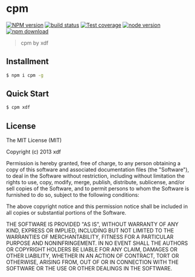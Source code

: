 cpm
===

[![NPM version][npm-image]][npm-url]
[![build status][travis-image]][travis-url]
[![Test coverage][coveralls-image]][coveralls-url]
[![node version][node-image]][node-url]
[![npm download][download-image]][download-url]

[npm-image]: https://img.shields.io/npm/v/cpm.svg?style=flat-square
[npm-url]: https://npmjs.org/package/cpm
[travis-image]: https://img.shields.io/travis/xudafeng/cpm.svg?style=flat-square
[travis-url]: https://travis-ci.org/xudafeng/cpm
[coveralls-image]: https://img.shields.io/coveralls/xudafeng/cpm.svg?style=flat-square
[coveralls-url]: https://coveralls.io/r/xudafeng/cpm?branch=master
[node-image]: https://img.shields.io/badge/node.js-%3E=_0.10-green.svg?style=flat-square
[node-url]: http://nodejs.org/download/
[download-image]: https://img.shields.io/npm/dm/cpm.svg?style=flat-square
[download-url]: https://npmjs.org/package/cpm

> cpm by xdf

## Installment

```bash
$ npm i cpm -g
```

## Quick Start

```bash
$ cpm xdf
```

## License

The MIT License (MIT)

Copyright (c) 2013 xdf

Permission is hereby granted, free of charge, to any person obtaining a copy of
this software and associated documentation files (the "Software"), to deal in
the Software without restriction, including without limitation the rights to
use, copy, modify, merge, publish, distribute, sublicense, and/or sell copies of
the Software, and to permit persons to whom the Software is furnished to do so,
subject to the following conditions:

The above copyright notice and this permission notice shall be included in all
copies or substantial portions of the Software.

THE SOFTWARE IS PROVIDED "AS IS", WITHOUT WARRANTY OF ANY KIND, EXPRESS OR
IMPLIED, INCLUDING BUT NOT LIMITED TO THE WARRANTIES OF MERCHANTABILITY, FITNESS
FOR A PARTICULAR PURPOSE AND NONINFRINGEMENT. IN NO EVENT SHALL THE AUTHORS OR
COPYRIGHT HOLDERS BE LIABLE FOR ANY CLAIM, DAMAGES OR OTHER LIABILITY, WHETHER
IN AN ACTION OF CONTRACT, TORT OR OTHERWISE, ARISING FROM, OUT OF OR IN
CONNECTION WITH THE SOFTWARE OR THE USE OR OTHER DEALINGS IN THE SOFTWARE.
